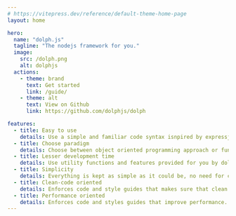 ```yaml
---
# https://vitepress.dev/reference/default-theme-home-page
layout: home

hero:
  name: "dolph.js"
  tagline: "The nodejs framework for you."
  image:
    src: /dolph.png
    alt: dolphjs
  actions:
    - theme: brand
      text: Get started
      link: /guide/
    - theme: alt
      text: View on Github
      link: https://github.com/dolphjs/dolph

features:
  - title: Easy to use
    details: Use a simple and familiar code syntax isnpired by expressjs and nestjs.
  - title: Choose paradigm
    details: Choose between object oriented programming approach or functional approach.
  - title: Lesser development time
    details: Use utility functions and features provided for you by dolphjs to reduce the development time.
  - title: Simplicity
    details: Everything is kept as simple as it could be, no need for complications.
  - title: Clean-code oriented
    details: Enforces code and style guides that makes sure that clean code practice is adheard to
  - title: Performance oriented
    details: Enforces code and styles guides that improve performance.
---
```

